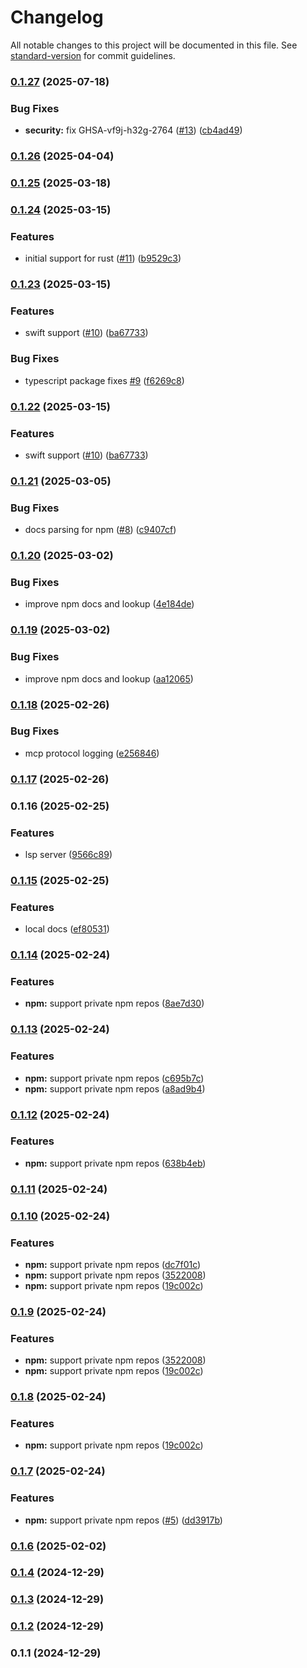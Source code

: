 # Changelog

All notable changes to this project will be documented in this file. See [standard-version](https://github.com/conventional-changelog/standard-version) for commit guidelines.

### [0.1.27](https://github.com/sammcj/mcp-package-docs/compare/v0.1.26...v0.1.27) (2025-07-18)


### Bug Fixes

* **security:** fix GHSA-vf9j-h32g-2764 ([#13](https://github.com/sammcj/mcp-package-docs/issues/13)) ([cb4ad49](https://github.com/sammcj/mcp-package-docs/commit/cb4ad49615275379fd6f2f1cf1ec4731eec56eb9))

### [0.1.26](https://github.com/sammcj/mcp-package-docs/compare/v0.1.25...v0.1.26) (2025-04-04)

### [0.1.25](https://github.com/sammcj/mcp-package-docs/compare/v0.1.24...v0.1.25) (2025-03-18)

### [0.1.24](https://github.com/sammcj/mcp-package-docs/compare/v0.1.23...v0.1.24) (2025-03-15)


### Features

* initial support for rust ([#11](https://github.com/sammcj/mcp-package-docs/issues/11)) ([b9529c3](https://github.com/sammcj/mcp-package-docs/commit/b9529c397945b657f2fbaa258baa00df934375e4))

### [0.1.23](https://github.com/sammcj/mcp-package-docs/compare/v0.1.21...v0.1.23) (2025-03-15)


### Features

* swift support ([#10](https://github.com/sammcj/mcp-package-docs/issues/10)) ([ba67733](https://github.com/sammcj/mcp-package-docs/commit/ba67733565fd3dc6e9514d7fcaec6656c3f2aa14))


### Bug Fixes

* typescript package fixes [#9](https://github.com/sammcj/mcp-package-docs/issues/9) ([f6269c8](https://github.com/sammcj/mcp-package-docs/commit/f6269c822e747c4cdd5cd333e139969104902995))

### [0.1.22](https://github.com/sammcj/mcp-package-docs/compare/v0.1.21...v0.1.22) (2025-03-15)


### Features

* swift support ([#10](https://github.com/sammcj/mcp-package-docs/issues/10)) ([ba67733](https://github.com/sammcj/mcp-package-docs/commit/ba67733565fd3dc6e9514d7fcaec6656c3f2aa14))

### [0.1.21](https://github.com/sammcj/mcp-package-docs/compare/v0.1.20...v0.1.21) (2025-03-05)


### Bug Fixes

* docs parsing for npm ([#8](https://github.com/sammcj/mcp-package-docs/issues/8)) ([c9407cf](https://github.com/sammcj/mcp-package-docs/commit/c9407cfba336bbf5270ba219c160547c79066cd8))

### [0.1.20](https://github.com/sammcj/mcp-package-docs/compare/v0.1.19...v0.1.20) (2025-03-02)


### Bug Fixes

* improve npm docs and lookup ([4e184de](https://github.com/sammcj/mcp-package-docs/commit/4e184de0ee1324f58e71becc192edabedcd095b1))

### [0.1.19](https://github.com/sammcj/mcp-package-docs/compare/v0.1.18...v0.1.19) (2025-03-02)


### Bug Fixes

* improve npm docs and lookup ([aa12065](https://github.com/sammcj/mcp-package-docs/commit/aa12065ff880a1e837993bd10d561fcde7d63191))

### [0.1.18](https://github.com/sammcj/mcp-package-docs/compare/v0.1.17...v0.1.18) (2025-02-26)


### Bug Fixes

* mcp protocol logging ([e256846](https://github.com/sammcj/mcp-package-docs/commit/e25684670e65c0a8261f1c577affea4f4110e992))

### [0.1.17](https://github.com/sammcj/mcp-package-docs/compare/v0.1.16...v0.1.17) (2025-02-26)

### 0.1.16 (2025-02-25)


### Features

* lsp server ([9566c89](https://github.com/sammcj/mcp-package-docs/commit/9566c8907f082a16b299f2b83df239fe2665cf0d))

### [0.1.15](https://github.com/sammcj/mcp-package-docs/compare/v0.1.14...v0.1.15) (2025-02-25)


### Features

* local docs ([ef80531](https://github.com/sammcj/mcp-package-docs/commit/ef805319774583032d9fe08648ba6697c5766d03))

### [0.1.14](https://github.com/sammcj/mcp-package-docs/compare/v0.1.13...v0.1.14) (2025-02-24)


### Features

* **npm:** support private npm repos ([8ae7d30](https://github.com/sammcj/mcp-package-docs/commit/8ae7d30d332ba7ebf119ac8e4486051bdef70fd5))

### [0.1.13](https://github.com/sammcj/mcp-package-docs/compare/v0.1.12...v0.1.13) (2025-02-24)


### Features

* **npm:** support private npm repos ([c695b7c](https://github.com/sammcj/mcp-package-docs/commit/c695b7c60a2edd98bd0bb07b0a26956fde75af46))
* **npm:** support private npm repos ([a8ad9b4](https://github.com/sammcj/mcp-package-docs/commit/a8ad9b47cd8045d0e55dfd051b1c3c0a64fccb73))

### [0.1.12](https://github.com/sammcj/mcp-package-docs/compare/v0.1.11...v0.1.12) (2025-02-24)


### Features

* **npm:** support private npm repos ([638b4eb](https://github.com/sammcj/mcp-package-docs/commit/638b4eb48a7cad7d364663087daed90f1cda6e7d))

### [0.1.11](https://github.com/sammcj/mcp-package-docs/compare/v0.1.8...v0.1.11) (2025-02-24)

### [0.1.10](https://github.com/sammcj/mcp-package-docs/compare/v0.1.7...v0.1.10) (2025-02-24)


### Features

* **npm:** support private npm repos ([dc7f01c](https://github.com/sammcj/mcp-package-docs/commit/dc7f01c34540868ab9388c905eea1294c272ee78))
* **npm:** support private npm repos ([3522008](https://github.com/sammcj/mcp-package-docs/commit/3522008dd0bb7dbae612a879c86305281823577b))
* **npm:** support private npm repos ([19c002c](https://github.com/sammcj/mcp-package-docs/commit/19c002c3e0e4747059a2a1aac001511ab4f0b664))

### [0.1.9](https://github.com/sammcj/mcp-package-docs/compare/v0.1.7...v0.1.9) (2025-02-24)


### Features

* **npm:** support private npm repos ([3522008](https://github.com/sammcj/mcp-package-docs/commit/3522008dd0bb7dbae612a879c86305281823577b))
* **npm:** support private npm repos ([19c002c](https://github.com/sammcj/mcp-package-docs/commit/19c002c3e0e4747059a2a1aac001511ab4f0b664))

### [0.1.8](https://github.com/sammcj/mcp-package-docs/compare/v0.1.7...v0.1.8) (2025-02-24)


### Features

* **npm:** support private npm repos ([19c002c](https://github.com/sammcj/mcp-package-docs/commit/19c002c3e0e4747059a2a1aac001511ab4f0b664))

### [0.1.7](https://github.com/sammcj/mcp-package-docs/compare/v0.1.6...v0.1.7) (2025-02-24)


### Features

* **npm:** support private npm repos ([#5](https://github.com/sammcj/mcp-package-docs/issues/5)) ([dd3917b](https://github.com/sammcj/mcp-package-docs/commit/dd3917ba403e9a0acc48ed2619f1f186416c6ab5))

### [0.1.6](https://github.com/sammcj/mcp-package-docs/compare/v0.1.4...v0.1.6) (2025-02-02)

### [0.1.4](https://github.com/sammcj/mcp-package-docs/compare/v0.1.1...v0.1.4) (2024-12-29)

### [0.1.3](https://github.com/sammcj/mcp-package-docs/compare/v0.1.1...v0.1.3) (2024-12-29)

### [0.1.2](https://github.com/sammcj/mcp-package-docs/compare/v0.1.1...v0.1.2) (2024-12-29)

### 0.1.1 (2024-12-29)

